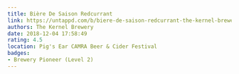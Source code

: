 ```yaml
---
title: Bière De Saison Redcurrant
link: https://untappd.com/b/biere-de-saison-redcurrant-the-kernel-brewery/2931023
authors: The Kernel Brewery
date: 2018-12-04 17:58:49
rating: 4.5
location: Pig's Ear CAMRA Beer & Cider Festival
badges:
- Brewery Pioneer (Level 2)
---
```

